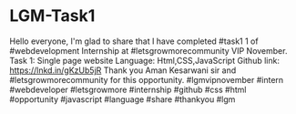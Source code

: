 # LGM-Task1
Hello everyone,  I'm glad to share that I have completed #task1 1 of #webdevelopment Internship at #letsgrowmorecommunity VIP November.  Task 1: Single page website  Language: Html,CSS,JavaScript  Github link: https://lnkd.in/gKzUb5jR   Thank you Aman Kesarwani sir and #letsgrowmorecommunity for this opportunity.   #lgmvipnovember #intern #webdeveloper #letsgrowmore #internship #github #css #html #opportunity #javascript #language #share #thankyou #lgm
